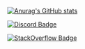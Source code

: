 [![Anurag's GitHub stats](https://github-readme-stats.vercel.app/api?username=JustAlexeyDev&theme=dark&bg_color=30,e96443,904e95&text_color=ffffff&icon_color=e9d179)](https://github.com/JustAlexeyDev/JustAlexeyDev)

[![Discord Badge](https://img.shields.io/badge/-Discord-424242?style=for-the-badge&logo=Discord&logoColor=white)](https://discord.gg/qcFMNmpHWV)

[![StackOverflow Badge](https://img.shields.io/badge/-StackOverflow-424242?style=for-the-badge&logo=StackOverflow)](https://ru.stackoverflow.com/users/529907/fensi)

